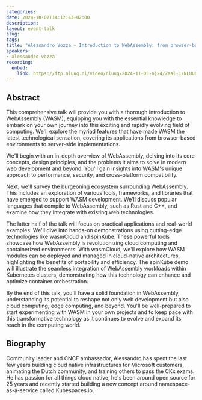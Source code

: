 ```yaml
---
categories:
date: 2024-10-07T14:12:43+02:00
description:
layout: event-talk
slug:
tags:
title: "Alessandro Vozza - Introduction to WebAssembly: from browser-based to server-side"
speakers:
- alessandro-vozza
recording:
  embed:
    link: https://ftp.nluug.nl/video/nluug/2024-11-05-nj24/Zaal-1/NLUUG-NJ24-AllessandroVozza-IntroductionToWebAssembly.mp4
---
```


## Abstract

This comprehensive talk will provide you with a thorough introduction to WebAssembly (WASM), equipping you with the essential knowledge to embark on your own journey into this exciting and rapidly evolving field of computing. We'll explore the myriad features that have made WASM the latest technological sensation, covering its applications from browser-based environments to server-side implementations.

We'll begin with an in-depth overview of WebAssembly, delving into its core concepts, design principles, and the problems it aims to solve in modern web development and beyond. You'll gain insights into WASM's unique approach to performance, security, and cross-platform compatibility.

Next, we'll survey the burgeoning ecosystem surrounding WebAssembly. This includes an 
exploration of various tools, frameworks, and libraries that have emerged to support WASM development. We'll discuss popular languages that compile to WebAssembly, such as Rust and C++, and examine how they integrate with existing web technologies.

The latter half of the talk will focus on practical applications and real-world examples. We'll dive into hands-on demonstrations using cutting-edge technologies like wasmCloud and spinKube. These powerful tools showcase how WebAssembly is revolutionizing cloud computing and containerized environments.
With wasmCloud, we'll explore how WASM modules can be deployed and managed in cloud-native architectures, highlighting the benefits of portability and efficiency. The spinKube demo will illustrate the seamless integration of WebAssembly workloads within Kubernetes clusters, demonstrating how this technology can enhance and optimize container orchestration.

By the end of this talk, you'll have a solid foundation in WebAssembly, understanding its potential to reshape not only web development but also cloud computing, edge computing, and beyond. You'll be well-prepared to start experimenting with WASM in your own projects and to keep pace with this transformative technology as it continues to evolve and expand its reach in the computing world.

## Biography

Community leader and CNCF ambassador, Alessandro has spent the last few years building cloud native infrastructures for Microsoft customers, animating the Dutch community, and training others to pass the CKx exams. He has passion for all things cloud native, he's been around open source for 25 years and recently started building a new concept around namespace-as-a-service called Kubespaces.io.
